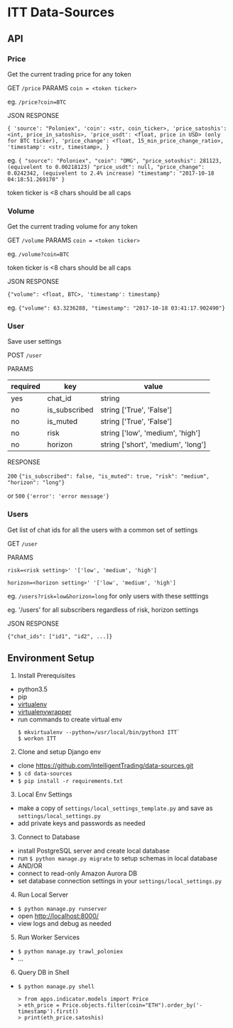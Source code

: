 # ITT Data-Sources


## API

### Price

Get the current trading price for any token

GET `/price`
PARAMS `coin = <token ticker>`

eg. `/price?coin=BTC`

JSON RESPONSE

`{
    'source': "Poloniex",
    'coin': <str, coin_ticker>,
    'price_satoshis': <int, price_in_satoshis>,
    'price_usdt': <float, price in USD> (only for BTC ticker),
    'price_change': <float, 15_min_price_change_ratio>,
    'timestamp': <str, timestamp>,
}`

eg.
`{
   "source": "Poloniex",
   "coin": "OMG",
   "price_sotoshis": 281123, (equivelent to 0.00218123)
   "price_usdt": null,
   "price_change": 0.0242342, (equivelent to 2.4% increase)
   "timestamp": "2017-10-18 04:18:51.269170"
 }`

token ticker is <8 chars should be all caps


### Volume

Get the current trading volume for any token

GET `/volume`
PARAMS `coin = <token ticker>`

eg. `/volume?coin=BTC`

token ticker is <8 chars should be all caps

JSON RESPONSE

`{"volume": <float, BTC>, 'timestamp': timestamp}`

eg.
`{"volume": 63.3236288, "timestamp": "2017-10-18 03:41:17.902490"}`

### User

Save user settings

POST `/user`

PARAMS 

| required | key | value |
|---|---|---|
| yes | chat_id | string |
| no | is_subscribed | string ['True', 'False'] |
| no | is_muted | string ['True', 'False'] |
| no | risk | string ['low', 'medium', 'high'] |
| no | horizon | string ['short', 'medium', 'long'] |

RESPONSE

`200` `{"is_subscribed": false, "is_muted": true, "risk": "medium", "horizon": "long"}`

or `500` `{'error': 'error message'}`

### Users

Get list of chat ids for all the users with a common set of settings

GET `/user`

PARAMS 

`risk=<risk setting>' '['low', 'medium', 'high']`

`horizon=<horizon setting>' '['low', 'medium', 'high']`

eg. `/users?risk=low&horizon=long` for only users with these setttings

eg. '/users' for all subscribers regardless of risk, horizon settings

JSON RESPONSE

`{"chat_ids": ["id1", "id2", ...]}`



## Environment Setup

1. Install Prerequisites
 - python3.5 
 - pip 
 - [virtualenv](https://virtualenv.pypa.io/en/stable/installation/) 
 - [virtualenvwrapper](https://virtualenvwrapper.readthedocs.io/en/latest/install.html)
 - run commands to create virtual env
    ```
    $ mkvirtualenv --python=/usr/local/bin/python3 ITT`
    $ workon ITT
    ```
 
2. Clone and setup Django env
 - clone https://github.com/IntelligentTrading/data-sources.git
 - `$ cd data-sources`
 - `$ pip install -r requirements.txt`

3. Local Env Settings
 - make a copy of `settings/local_settings_template.py` and save as `settings/local_settings.py`
 - add private keys and passwords as needed

3. Connect to Database
 - install PostgreSQL server and create local database
 - run `$ python manage.py migrate` to setup schemas in local database
 - AND/OR
 - connect to read-only Amazon Aurora DB
 - set database connection settings in your `settings/local_settings.py`
 
4. Run Local Server
 - `$ python manage.py runserver`
 - open [http://localhost:8000/](http://localhost:8000/)
 - view logs and debug as needed

5. Run Worker Services
 - `$ python manage.py trawl_poloniex`
 - ...
 
6. Query DB in Shell
 - `$ python manage.py shell`
 
    ```
    > from apps.indicator.models import Price
    > eth_price = Price.objects.filter(coin="ETH").order_by('-timestamp').first()
    > print(eth_price.satoshis)
    ```
 
